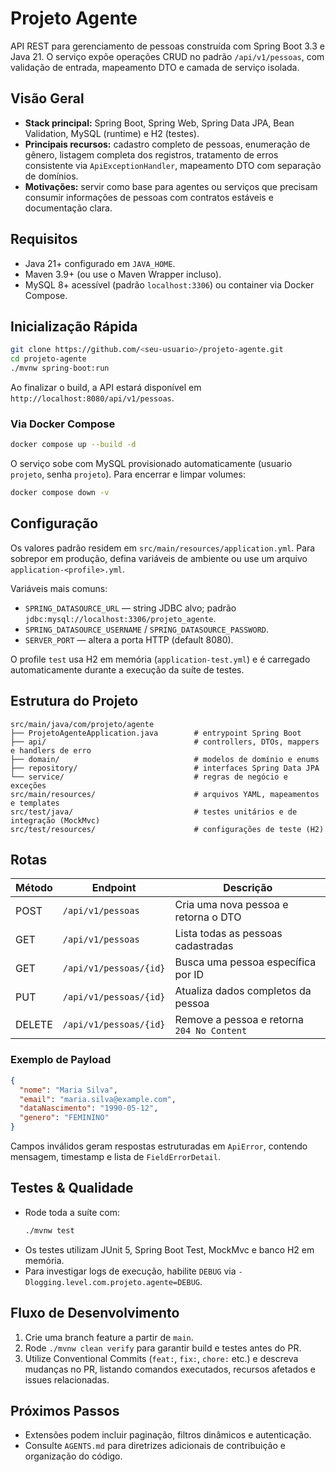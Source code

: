 # Projeto Agente

API REST para gerenciamento de pessoas construída com Spring Boot 3.3 e Java 21. O serviço expõe operações CRUD no padrão `/api/v1/pessoas`, com validação de entrada, mapeamento DTO e camada de serviço isolada.

## Visão Geral
- **Stack principal:** Spring Boot, Spring Web, Spring Data JPA, Bean Validation, MySQL (runtime) e H2 (testes).
- **Principais recursos:** cadastro completo de pessoas, enumeração de gênero, listagem completa dos registros, tratamento de erros consistente via `ApiExceptionHandler`, mapeamento DTO com separação de domínios.
- **Motivações:** servir como base para agentes ou serviços que precisam consumir informações de pessoas com contratos estáveis e documentação clara.

## Requisitos
- Java 21+ configurado em `JAVA_HOME`.
- Maven 3.9+ (ou use o Maven Wrapper incluso).
- MySQL 8+ acessível (padrão `localhost:3306`) ou container via Docker Compose.

## Inicialização Rápida
```bash
git clone https://github.com/<seu-usuario>/projeto-agente.git
cd projeto-agente
./mvnw spring-boot:run
```
Ao finalizar o build, a API estará disponível em `http://localhost:8080/api/v1/pessoas`.

### Via Docker Compose
```bash
docker compose up --build -d
```
O serviço sobe com MySQL provisionado automaticamente (usuario `projeto`, senha `projeto`). Para encerrar e limpar volumes:
```bash
docker compose down -v
```

## Configuração
Os valores padrão residem em `src/main/resources/application.yml`. Para sobrepor em produção, defina variáveis de ambiente ou use um arquivo `application-<profile>.yml`.

Variáveis mais comuns:
- `SPRING_DATASOURCE_URL` — string JDBC alvo; padrão `jdbc:mysql://localhost:3306/projeto_agente`.
- `SPRING_DATASOURCE_USERNAME` / `SPRING_DATASOURCE_PASSWORD`.
- `SERVER_PORT` — altera a porta HTTP (default 8080).

O profile `test` usa H2 em memória (`application-test.yml`) e é carregado automaticamente durante a execução da suíte de testes.

## Estrutura do Projeto
```
src/main/java/com/projeto/agente
├── ProjetoAgenteApplication.java        # entrypoint Spring Boot
├── api/                                 # controllers, DTOs, mappers e handlers de erro
├── domain/                              # modelos de domínio e enums
├── repository/                          # interfaces Spring Data JPA
└── service/                             # regras de negócio e exceções
src/main/resources/                      # arquivos YAML, mapeamentos e templates
src/test/java/                           # testes unitários e de integração (MockMvc)
src/test/resources/                      # configurações de teste (H2)
```

## Rotas
| Método | Endpoint                 | Descrição                              |
|--------|--------------------------|----------------------------------------|
| POST   | `/api/v1/pessoas`        | Cria uma nova pessoa e retorna o DTO   |
| GET    | `/api/v1/pessoas`        | Lista todas as pessoas cadastradas     |
| GET    | `/api/v1/pessoas/{id}`   | Busca uma pessoa específica por ID     |
| PUT    | `/api/v1/pessoas/{id}`   | Atualiza dados completos da pessoa     |
| DELETE | `/api/v1/pessoas/{id}`   | Remove a pessoa e retorna `204 No Content` |

### Exemplo de Payload
```json
{
  "nome": "Maria Silva",
  "email": "maria.silva@example.com",
  "dataNascimento": "1990-05-12",
  "genero": "FEMININO"
}
```
Campos inválidos geram respostas estruturadas em `ApiError`, contendo mensagem, timestamp e lista de `FieldErrorDetail`.

## Testes & Qualidade
- Rode toda a suíte com:
  ```bash
  ./mvnw test
  ```
- Os testes utilizam JUnit 5, Spring Boot Test, MockMvc e banco H2 em memória.
- Para investigar logs de execução, habilite `DEBUG` via `-Dlogging.level.com.projeto.agente=DEBUG`.

## Fluxo de Desenvolvimento
1. Crie uma branch feature a partir de `main`.
2. Rode `./mvnw clean verify` para garantir build e testes antes do PR.
3. Utilize Conventional Commits (`feat:`, `fix:`, `chore:` etc.) e descreva mudanças no PR, listando comandos executados, recursos afetados e issues relacionadas.

## Próximos Passos
- Extensões podem incluir paginação, filtros dinâmicos e autenticação.
- Consulte `AGENTS.md` para diretrizes adicionais de contribuição e organização do código.
